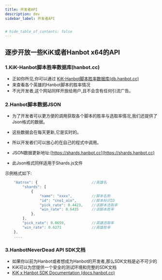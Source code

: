 ```yaml
---
title: 开发者API
description: dev
sidebar_label: 开发者API


# hide_table_of_contents: false
---
```


## 逐步开放一些KiK或者Hanbot x64的API  
  

### 1.KiK-Hanbot脚本胜率数据库(hanbot.cc)
- 正如你所见,你可以通过 [KiK-Hanbot脚本胜率数据库(db.hanbot.cc)](https://db.hanbot.cc) 
- 来查看各个英雄的Hanbot脚本的胜率情况  
- 不光开发者,这个网站同样开放给用户,且不会含有任何引流广告。  
  
### 2.Hanbot脚本数据JSON
- 为了开发者可以更方便的调用获取各个脚本的胜率与选取率情况,我们还提供了Json格式的数据。  
- 这些数据会在每天更新,它是实时的。  
- 所以开发者们可以放心的在自己的程式中调用。  
  
- JSON数据更新地址:[https://shards.hanbot.cc](https://shards.hanbot.cc)  
- 此Json格式同样适用于Shards.js文件

  
示例格式如下:

```jsx title="Json格式"
    "Aatrox": {                         //英雄名
        "shards": [
            {
                "name": "xxxx",         //脚本名称
                "id": "cno1_aio",       //脚本标识ID
                "pick_rate": 0.4423,    //该脚本选取率
                "win_rate": 0.6435      //该脚本胜率
            },
        ],
        "pick_rate": 0.0659,            //英雄选取率
        "win_rate": 0.6271              //英雄胜率
    },
    ....
```
  
### 3.HanbotNeverDead API SDK文档
- 如果你以前为Hanbot或者想成为Hanbot的开发者,那么SDK文档是必不可少的  
- KiK可以为您提供一个安全的测试环境和完整的SDK文档
- [KiK x Hanbot SDK Documentation (docs.hanbot.cc)](https://docs.hanbot.cc)